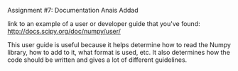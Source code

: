 Assignment #7: Documentation
Anais Addad

link to an example of a user or developer guide that you've found:
http://docs.scipy.org/doc/numpy/user/

This user guide is useful because it helps determine how to read the Numpy library, how to add to it, what format is used, etc. It also determines how the code should be written and gives a lot of different guidelines.
